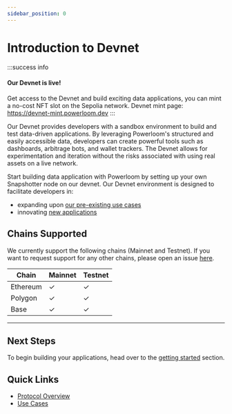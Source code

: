 ```yaml
---
sidebar_position: 0
---
```


# Introduction to Devnet


:::success info
#### Our Devnet is live!
Get access to the Devnet and build exciting data applications, you can mint a no-cost NFT slot on the Sepolia network. Devnet mint page: https://devnet-mint.powerloom.dev
:::

Our Devnet provides developers with a sandbox environment to build and test data-driven applications. By leveraging Powerloom's structured and easily accessible data, developers can create powerful tools such as dashboards, arbitrage bots, and wallet trackers. The Devnet allows for experimentation and iteration without the risks associated with using real assets on a live network.

Start building data application with Powerloom by setting up your own Snapshotter node on our devnet.
Our Devnet environment is designed to facilitate developers in:
- expanding upon [our pre-existing use cases](../use-cases/existing-implementations/)
- innovating [new applications](../use-cases/building-new-usecase/)

## Chains Supported

We currently support the following chains (Mainnet and Testnet). If you want to request support for any other chains, please open an issue [here](https://github.com/PowerLoom/deploy/issues). 

| Chain    | Mainnet | Testnet |
|----------|---------|---------|
| Ethereum | ✓       | ✓       |
| Polygon  | ✓       | ✓       |
| Base     | ✓       | ✓       |

---

## Next Steps
To begin building your applications, head over to the [getting started](./getting-started.md) section.


## Quick Links
- [Protocol Overview](../../Protocol/)
- [Use Cases](../use-cases/)